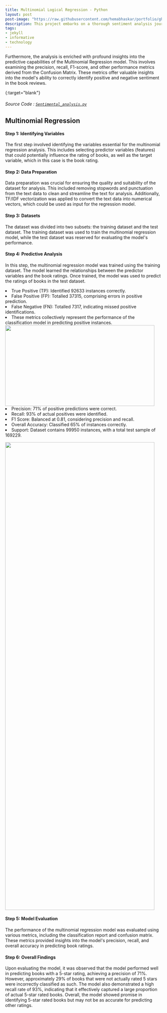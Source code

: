```yaml
---
title: Multinomial Logical Regression - Python
layout: post
post-image: "https://raw.githubusercontent.com/hemabhaskar/portfolio/gh-pages/assets/images/Confusion_matrix.png"
description: This project embarks on a thorough sentiment analysis journey using Python, focusing on an Amazon book dataset. The endeavor commences by evaluating the accuracy of the multinomial Regression model, supported by a meticulous presentation of the Confusion Matrix, enriching the analysis with profound insights into the predictive capabilities.This succinct portrayal encapsulates the pivotal stages and accomplishments within the sentiment analysis project, leveraging the expansive Amazon book dataset.
tags:
- jekyll
- informative
- technology
---
```


Furthermore, the analysis is enriched with profound insights into the predictive capabilities of the Multinomial Regression model. This involves examining the precision, recall, F1-score, and other performance metrics derived from the Confusion Matrix. These metrics offer valuable insights into the model's ability to correctly identify positive and negative sentiment in the book reviews.

{:target="blank"}
###### Source Code : [`Sentimental_analysis.py`](https://github.com/hemabhaskar/Project/blob/main/Sentimental_analysis.py)

## Multinomial Regression
#### Step 1: Identifying Variables

The first step involved identifying the variables essential for the multinomial regression analysis. This includes selecting predictor variables (features) that could potentially influence the rating of books, as well as the target variable, which in this case is the book rating.

#### Step 2: Data Preparation

Data preparation was crucial for ensuring the quality and suitability of the dataset for analysis. This included removing stopwords and punctuation from the text data to clean and streamline the text for analysis. Additionally, TF/IDF vectorization was applied to convert the text data into numerical vectors, which could be used as input for the regression model.

#### Step 3: Datasets

The dataset was divided into two subsets: the training dataset and the test dataset. The training dataset was used to train the multinomial regression model, while the test dataset was reserved for evaluating the model's performance.

#### Step 4: Predictive Analysis

In this step, the multinomial regression model was trained using the training dataset. The model learned the relationships between the predictor variables and the book ratings. Once trained, the model was used to predict the ratings of books in the test dataset.
<li> True Positive (TP): Identified 92633 instances correctly. </li>
<li> False Positive (FP): Totalled 37315, comprising errors in positive prediction.</li>
<li>False Negative (FN): Totalled 7317, indicating missed positive identifications.</li>
<li>These metrics collectively represent the performance of the classification model in predicting positive instances.</li>
<image src="https://raw.githubusercontent.com/hemabhaskar/portfolio/gh-pages/assets/images/conf_matrix_calc.png" width="480" height="259" frameborder="0"></image>
<li>Precision: 71% of positive predictions were correct.</li>
<li>Recall: 93% of actual positives were identified.</li>
<li>F1 Score: Balanced at 0.81, considering precision and recall.</li>
<li>Overall Accuracy: Classified 65% of instances correctly.</li>
<li>Support: Dataset contains 99950 instances, with a total test sample of 169229.</li>

<image src="https://raw.githubusercontent.com/hemabhaskar/portfolio/gh-pages/assets/images/class_report.png" width="480" height="1500" frameborder="0"></image>

#### Step 5: Model Evaluation

The performance of the multinomial regression model was evaluated using various metrics, including the classification report and confusion matrix. These metrics provided insights into the model's precision, recall, and overall accuracy in predicting book ratings.

#### Step 6: Overall Findings

Upon evaluating the model, it was observed that the model performed well in predicting books with a 5-star rating, achieving a precision of 71%. However, approximately 29% of books that were not actually rated 5 stars were incorrectly classified as such. The model also demonstrated a high recall rate of 93%, indicating that it effectively captured a large proportion of actual 5-star rated books. Overall, the model showed promise in identifying 5-star rated books but may not be as accurate for predicting other ratings.